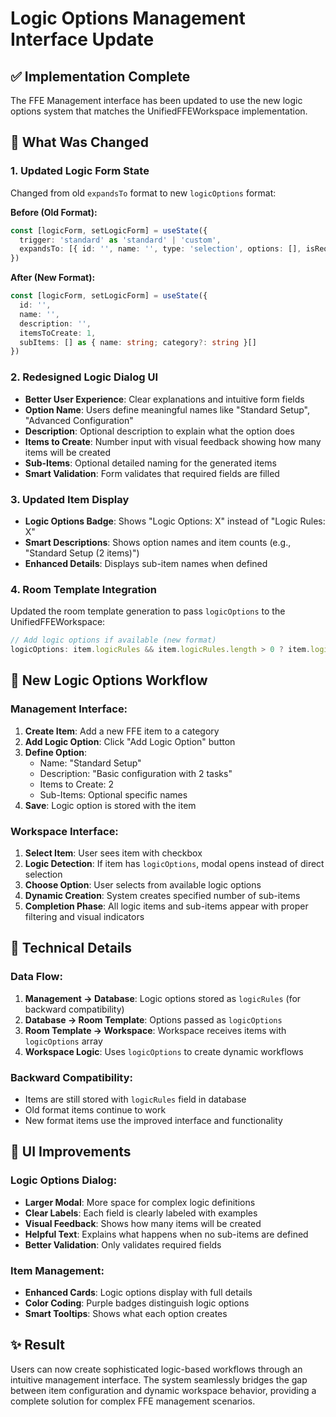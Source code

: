 # Logic Options Management Interface Update

## ✅ Implementation Complete

The FFE Management interface has been updated to use the new logic options system that matches the UnifiedFFEWorkspace implementation.

## 🔄 What Was Changed

### 1. **Updated Logic Form State**
Changed from old `expandsTo` format to new `logicOptions` format:

**Before (Old Format):**
```typescript
const [logicForm, setLogicForm] = useState({
  trigger: 'standard' as 'standard' | 'custom',
  expandsTo: [{ id: '', name: '', type: 'selection', options: [], isRequired: true }]
})
```

**After (New Format):**
```typescript
const [logicForm, setLogicForm] = useState({
  id: '',
  name: '',
  description: '',
  itemsToCreate: 1,
  subItems: [] as { name: string; category?: string }[]
})
```

### 2. **Redesigned Logic Dialog UI**
- **Better User Experience**: Clear explanations and intuitive form fields
- **Option Name**: Users define meaningful names like "Standard Setup", "Advanced Configuration"
- **Description**: Optional description to explain what the option does
- **Items to Create**: Number input with visual feedback showing how many items will be created
- **Sub-Items**: Optional detailed naming for the generated items
- **Smart Validation**: Form validates that required fields are filled

### 3. **Updated Item Display**
- **Logic Options Badge**: Shows "Logic Options: X" instead of "Logic Rules: X"
- **Smart Descriptions**: Shows option names and item counts (e.g., "Standard Setup (2 items)")
- **Enhanced Details**: Displays sub-item names when defined

### 4. **Room Template Integration**
Updated the room template generation to pass `logicOptions` to the UnifiedFFEWorkspace:

```typescript
// Add logic options if available (new format)
logicOptions: item.logicRules && item.logicRules.length > 0 ? item.logicRules : undefined,
```

## 🎯 New Logic Options Workflow

### Management Interface:
1. **Create Item**: Add a new FFE item to a category
2. **Add Logic Option**: Click "Add Logic Option" button
3. **Define Option**: 
   - Name: "Standard Setup" 
   - Description: "Basic configuration with 2 tasks"
   - Items to Create: 2
   - Sub-Items: Optional specific names
4. **Save**: Logic option is stored with the item

### Workspace Interface:
1. **Select Item**: User sees item with checkbox
2. **Logic Detection**: If item has `logicOptions`, modal opens instead of direct selection
3. **Choose Option**: User selects from available logic options
4. **Dynamic Creation**: System creates specified number of sub-items
5. **Completion Phase**: All logic items and sub-items appear with proper filtering and visual indicators

## 🔧 Technical Details

### Data Flow:
1. **Management → Database**: Logic options stored as `logicRules` (for backward compatibility)
2. **Database → Room Template**: Options passed as `logicOptions` 
3. **Room Template → Workspace**: Workspace receives items with `logicOptions` array
4. **Workspace Logic**: Uses `logicOptions` to create dynamic workflows

### Backward Compatibility:
- Items are still stored with `logicRules` field in database
- Old format items continue to work
- New format items use the improved interface and functionality

## 🎨 UI Improvements

### Logic Options Dialog:
- **Larger Modal**: More space for complex logic definitions
- **Clear Labels**: Each field is clearly labeled with examples
- **Visual Feedback**: Shows how many items will be created
- **Helpful Text**: Explains what happens when no sub-items are defined
- **Better Validation**: Only validates required fields

### Item Management:
- **Enhanced Cards**: Logic options display with full details
- **Color Coding**: Purple badges distinguish logic options
- **Smart Tooltips**: Shows what each option creates

## ✨ Result

Users can now create sophisticated logic-based workflows through an intuitive management interface. The system seamlessly bridges the gap between item configuration and dynamic workspace behavior, providing a complete solution for complex FFE management scenarios.